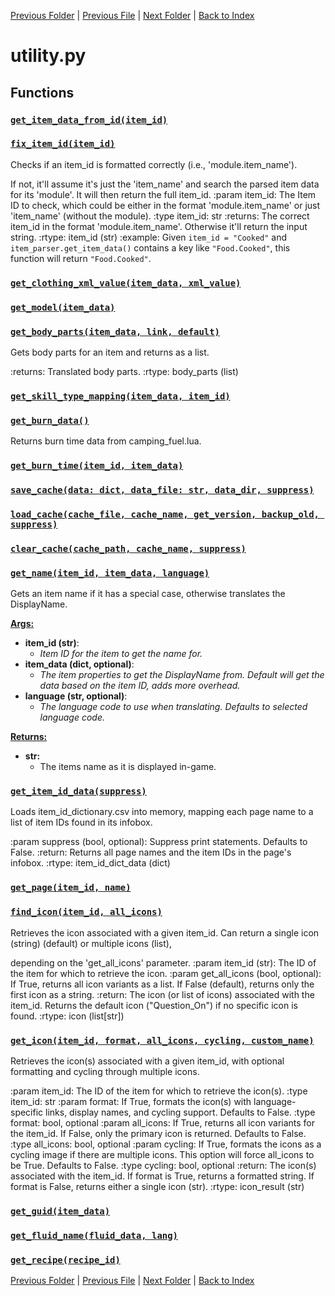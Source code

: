 [Previous Folder](../tools/compare_item_lists.md) | [Previous File](util.md) | [Next Folder](../vehicles/vehicle_article.md) | [Back to Index](../../index.md)

# utility.py

## Functions

### [`get_item_data_from_id(item_id)`](https://github.com/Vaileasys/pz-wiki_parser/blob/main/scripts/utils/utility.py#L23)
### [`fix_item_id(item_id)`](https://github.com/Vaileasys/pz-wiki_parser/blob/main/scripts/utils/utility.py#L29)

Checks if an item_id is formatted correctly (i.e., 'module.item_name'). 

If not, it'll assume it's just the 'item_name' and search the parsed item data for its 'module'.
It will then return the full item_id.
:param item_id: The Item ID to check, which could be either in the format 'module.item_name' or just 'item_name' (without the module).
:type item_id: str
:returns: The correct item_id in the format 'module.item_name'. Otherwise it'll return the input string.
:rtype: item_id (str)
:example:
Given `item_id = "Cooked"` and `item_parser.get_item_data()` contains a key like `"Food.Cooked"`,
this function will return `"Food.Cooked"`.

### [`get_clothing_xml_value(item_data, xml_value)`](https://github.com/Vaileasys/pz-wiki_parser/blob/main/scripts/utils/utility.py#L57)
### [`get_model(item_data)`](https://github.com/Vaileasys/pz-wiki_parser/blob/main/scripts/utils/utility.py#L92)
### [`get_body_parts(item_data, link, default)`](https://github.com/Vaileasys/pz-wiki_parser/blob/main/scripts/utils/utility.py#L151)

Gets body parts for an item and returns as a list.

:returns: Translated body parts.
:rtype: body_parts (list)

### [`get_skill_type_mapping(item_data, item_id)`](https://github.com/Vaileasys/pz-wiki_parser/blob/main/scripts/utils/utility.py#L206)
### [`get_burn_data()`](https://github.com/Vaileasys/pz-wiki_parser/blob/main/scripts/utils/utility.py#L247)

Returns burn time data from camping_fuel.lua.

### [`get_burn_time(item_id, item_data)`](https://github.com/Vaileasys/pz-wiki_parser/blob/main/scripts/utils/utility.py#L273)
### [`save_cache(data: dict, data_file: str, data_dir, suppress)`](https://github.com/Vaileasys/pz-wiki_parser/blob/main/scripts/utils/utility.py#L346)
### [`load_cache(cache_file, cache_name, get_version, backup_old, suppress)`](https://github.com/Vaileasys/pz-wiki_parser/blob/main/scripts/utils/utility.py#L351)
### [`clear_cache(cache_path, cache_name, suppress)`](https://github.com/Vaileasys/pz-wiki_parser/blob/main/scripts/utils/utility.py#L360)
### [`get_name(item_id, item_data, language)`](https://github.com/Vaileasys/pz-wiki_parser/blob/main/scripts/utils/utility.py#L366)

Gets an item name if it has a special case, otherwise translates the DisplayName.


<ins>**Args:**</ins>
  - **item_id (str)**:
      - _Item ID for the item to get the name for._
  - **item_data (dict, optional)**:
      - _The item properties to get the DisplayName from. Default will get the data based on the item ID, adds more overhead._
  - **language (str, optional)**:
      - _The language code to use when translating. Defaults to selected language code._

<ins>**Returns:**</ins>
  - **str:**
      - The items name as it is displayed in-game.

### [`get_item_id_data(suppress)`](https://github.com/Vaileasys/pz-wiki_parser/blob/main/scripts/utils/utility.py#L456)

Loads item_id_dictionary.csv into memory, mapping each page name to a list of item IDs found in its infobox.

:param suppress (bool, optional): Suppress print statements. Defaults to False.
:return: Returns all page names and the item IDs in the page's infobox.
:rtype: item_id_dict_data (dict)

### [`get_page(item_id, name)`](https://github.com/Vaileasys/pz-wiki_parser/blob/main/scripts/utils/utility.py#L499)
### [`find_icon(item_id, all_icons)`](https://github.com/Vaileasys/pz-wiki_parser/blob/main/scripts/utils/utility.py#L511)

Retrieves the icon associated with a given item_id. Can return a single icon (string) (default) or multiple icons (list),

depending on the 'get_all_icons' parameter.
:param item_id (str): The ID of the item for which to retrieve the icon.
:param get_all_icons (bool, optional): If True, returns all icon variants as a list. If False (default), returns only the first icon as a string.
:return: The icon (or list of icons) associated with the item_id. Returns the default icon ("Question_On") if no specific icon is found.
:rtype: icon (list[str])

### [`get_icon(item_id, format, all_icons, cycling, custom_name)`](https://github.com/Vaileasys/pz-wiki_parser/blob/main/scripts/utils/utility.py#L637)

Retrieves the icon(s) associated with a given item_id, with optional formatting and cycling through multiple icons.

:param item_id: The ID of the item for which to retrieve the icon(s).
:type item_id: str
:param format: If True, formats the icon(s) with language-specific links, display names, and cycling support.
Defaults to False.
:type format: bool, optional
:param all_icons: If True, returns all icon variants for the item_id. If False, only the primary icon is returned.
Defaults to False.
:type all_icons: bool, optional
:param cycling: If True, formats the icons as a cycling image if there are multiple icons.
This option will force all_icons to be True. Defaults to False.
:type cycling: bool, optional
:return: The icon(s) associated with the item_id. If format is True, returns a formatted string. If format is False,
returns either a single icon (str).
:rtype: icon_result (str)

### [`get_guid(item_data)`](https://github.com/Vaileasys/pz-wiki_parser/blob/main/scripts/utils/utility.py#L712)
### [`get_fluid_name(fluid_data, lang)`](https://github.com/Vaileasys/pz-wiki_parser/blob/main/scripts/utils/utility.py#L722)
### [`get_recipe(recipe_id)`](https://github.com/Vaileasys/pz-wiki_parser/blob/main/scripts/utils/utility.py#L735)


[Previous Folder](../tools/compare_item_lists.md) | [Previous File](util.md) | [Next Folder](../vehicles/vehicle_article.md) | [Back to Index](../../index.md)
